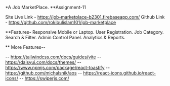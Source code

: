*A Job MarketPlace. **Assignment-11

Site Live Link - https://job-marketplace-b2301.firebaseapp.com/
Github Link - https://github.com/rokibulislam101/job-marketplace

**Features- Responsive Mobile or Laptop. User Registration. Job Category. Search & Filter. Admin Control Panel. Analytics & Reports.

** More Features--

-- https://tailwindcss.com/docs/guides/vite -- https://daisyui.com/docs/themes/ -- https://www.npmjs.com/package/react-toastify -- https://github.com/michalsnik/aos -- https://react-icons.github.io/react-icons/ -- https://swiperjs.com/
